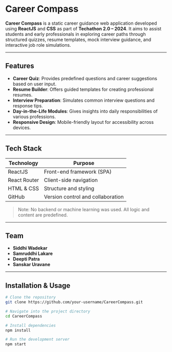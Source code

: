 # Career Compass

**Career Compass** is a static career guidance web application developed using **ReactJS** and **CSS** as part of **Techathon 2.0 – 2024**. It aims to assist students and early professionals in exploring career paths through structured quizzes, resume templates, mock interview guidance, and interactive job role simulations.

---

## Features

- **Career Quiz**: Provides predefined questions and career suggestions based on user input.
- **Resume Builder**: Offers guided templates for creating professional resumes.
- **Interview Preparation**: Simulates common interview questions and response tips.
- **Day-in-the-Life Modules**: Gives insights into daily responsibilities of various professions.
- **Responsive Design**: Mobile-friendly layout for accessibility across devices.

---

## Tech Stack

| Technology      | Purpose                         |
|----------------|----------------------------------|
| ReactJS         | Front-end framework (SPA)        |
| React Router    | Client-side navigation           |
| HTML & CSS      | Structure and styling            |
| GitHub          | Version control and collaboration |

> Note: No backend or machine learning was used. All logic and content are predefined.

---

## Team

- **Siddhi Wadekar**
- **Samruddhi Lakare**
- **Deepti Patra**
- **Sanskar Uravane**

---

## Installation & Usage

```bash
# Clone the repository
git clone https://github.com/your-username/CareerCompass.git

# Navigate into the project directory
cd CareerCompass

# Install dependencies
npm install

# Run the development server
npm start
